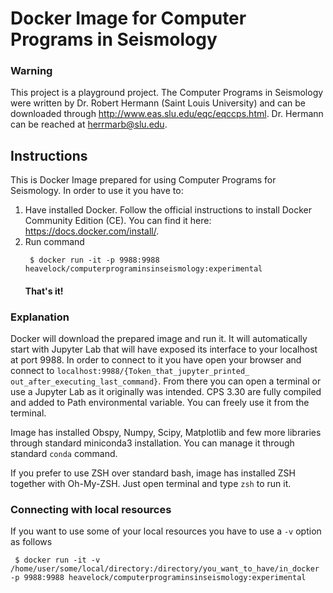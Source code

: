 # Docker Image for Computer Programs in Seismology

### Warning
This project is a playground project. The Computer Programs in Seismology were written by Dr. Robert Hermann (Saint Louis University) and can be downloaded through http://www.eas.slu.edu/eqc/eqccps.html. Dr. Hermann can be reached at herrmarb@slu.edu.

## Instructions
This is Docker Image prepared for using Computer Programs for Seismology. In order to use it you have to:

1. Have installed Docker. Follow the official instructions to install Docker Community Edition (CE). You can find it here: https://docs.docker.com/install/.
2. Run command 
   ```shell
    $ docker run -it -p 9988:9988 heavelock/computerprograminsinseismology:experimental
   ```
   #### That's it!

### Explanation 
Docker will download the prepared image and run it. It will automatically start with Jupyter Lab that will have exposed its interface to your localhost at port 9988. In order to connect to it you have open your browser and connect to `localhost:9988/{Token_that_jupyter_printed_ out_after_executing_last_command}`. From there you can open a terminal or use a Jupyter Lab as it originally was intended. CPS 3.30 are fully compiled and added to Path environmental variable. You can freely use it from the terminal.

Image has installed Obspy, Numpy, Scipy, Matplotlib and few more libraries through standard miniconda3 installation. You can manage it through standard `conda` command. 

If you prefer to use ZSH over standard bash, image has installed ZSH together with Oh-My-ZSH. Just open terminal and type `zsh` to run it.

### Connecting with local resources
If you want to use some of your local resources you have to use a `-v` option as follows
   ```shell
    $ docker run -it -v /home/user/some/local/directory:/directory/you_want_to_have/in_docker -p 9988:9988 heavelock/computerprograminsinseismology:experimental
   ```
